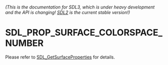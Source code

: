 ###### (This is the documentation for SDL3, which is under heavy development and the API is changing! [SDL2](https://wiki.libsdl.org/SDL2/) is the current stable version!)
# SDL_PROP_SURFACE_COLORSPACE_NUMBER

Please refer to [SDL_GetSurfaceProperties](SDL_GetSurfaceProperties) for details.

